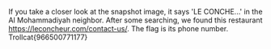 If you take a closer look at the snapshot image, it says 'LE CONCHE...' in the Al Mohammadiyah neighbor. After some searching, we found this restaurant https://leconcheur.com/contact-us/. The flag is its phone number. Trollcat{966500771177}
